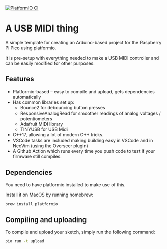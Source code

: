 [![PlatformIO CI](https://github.com/madskjeldgaard/raspberry-pi-pico-usbmidi-platformio-template/actions/workflows/build.yml/badge.svg)](https://github.com/madskjeldgaard/raspberry-pi-pico-usbmidi-platformio-template/actions/workflows/build.yml)

# A USB MIDI thing

A simple template for creating an Arduino-based project for the Raspberry Pi Pico using platformio.

It is pre-setup with everything needed to make a USB MIDI controller and can be easily modified for other purposes.

## Features

- Platformio-based – easy to compile and upload, gets dependencies automatically
- Has common libraries set up:
  - Bounce2 for debouncing button presses
  - ResponsiveAnalogRead for smoother readings of analog voltages / potentiometers
  - Adafruit MIDI library
  - TINYUSB for USB Midi
- C++17, allowing a lot of modern C++ tricks.
- VSCode tasks are included making building easy in VSCode and in NeoVim (using the Overseer plugin)
- A Github Action which runs every time you push code to test if your firmware still compiles.

## Dependencies

You need to have platformio installed to make use of this.

Install it on MacOS by running homebrew:

```bash
brew install platformio
```

## Compiling and uploading

To compile and upload your sketch, simply run the following command:

```bash
pio run -t upload
```
